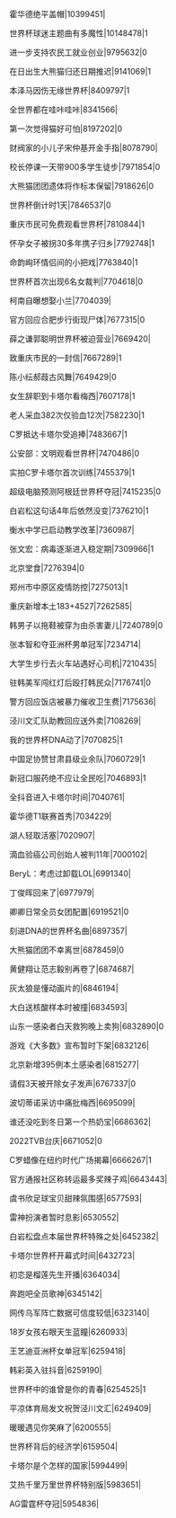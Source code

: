 霍华德绝平盖帽|10399451|

世界杯球迷主题曲有多魔性|10148478|1

进一步支持农民工就业创业|9795632|0

在日出生大熊猫归还日期推迟|9141069|1

本泽马因伤无缘世界杯|8409797|1

全世界都在哇咔哇咔|8341566|

第一次觉得猫好可怕|8197202|0

财阀家的小儿子宋仲基开金手指|8078790|

校长停课一天带900多学生徒步|7971854|0

大熊猫团团遗体将作标本保留|7918626|0

世界杯倒计时1天|7846537|0

重庆市民可免费观看世界杯|7810844|1

怀孕女子被拐30多年携子归乡|7792748|1

命韵峋环情侣间的小把戏|7763840|1

世界杯首次出现6名女裁判|7704618|0

柯南自曝想娶小兰|7704039|

官方回应合肥步行街现尸体|7677315|0

薛之谦郭聪明世界杯被迫营业|7669420|

致重庆市民的一封信|7667289|1

陈小纭郝葭古风舞|7649429|0

女生辞职到卡塔尔看梅西|7607178|1

老人采血382次仅验血12次|7582230|1

C罗抵达卡塔尔受追捧|7483667|1

公安部：文明观看世界杯|7470486|0

实拍C罗卡塔尔首次训练|7455379|1

超级电脑预测阿根廷世界杯夺冠|7415235|0

白岩松这句话4年后依然没变|7376210|1

衡水中学已启动教学改革|7360987|

张文宏：病毒逐渐进入稳定期|7309966|1

北京堂食|7276394|0

郑州市中原区疫情防控|7275013|1

重庆新增本土183+4527|7262585|

韩男子以拖鞋被穿为由杀害妻儿|7240789|0

张本智和夺亚洲杯男单冠军|7234714|

大学生步行去火车站遇好心司机|7210435|

驻韩美军闯红灯后殴打韩民众|7176741|0

警方回应饭店被暴力催收卫生费|7175636|

泾川文汇队助教回应送外卖|7108269|

我的世界杯DNA动了|7070825|1

中国足协赞甘肃县级业余队|7060729|1

新冠口服药绝不应让全民吃|7046893|1

全抖音进入卡塔尔时间|7040761|

霍华德T1联赛首秀|7034229|

湖人轻取活塞|7020907|

滴血验癌公司创始人被判11年|7000102|

BeryL：考虑过卸载LOL|6991340|

丁俊晖回来了|6977979|

卿卿日常全员女团配置|6919521|0

刻进DNA的世界杯名曲|6897357|

大熊猫团团不幸离世|6878459|0

黄健翔让范志毅别再卷了|6874687|

灰太狼是懂动画片的|6846194|

大白送核酸样本时被撞|6834593|

山东一感染者白天救狗晚上卖狗|6832890|0

游戏《大多数》宣布暂时下架|6832126|

北京新增395例本土感染者|6815277|

请假3天被开除女子发声|6767337|0

波切蒂诺采访中痛批梅西|6695099|

谁还没吃到冬日第一个热奶宝|6686362|

2022TVB台庆|6671052|0

C罗蜡像在纽约时代广场揭幕|6666267|1

官方通报社区称转运最多奖辣子鸡|6643443|

虞书欣足球宝贝甜辣氛围感|6577593|

雷神扮演者暂时息影|6530552|

白岩松盘点本届世界杯特殊之处|6452382|

卡塔尔世界杯开幕式时间|6432723|

初恋是榴莲先生开播|6364034|

奔跑吧全员歌神|6345142|

网传乌军阵亡数据可信度较低|6323140|

18岁女孩右眼天生蓝瞳|6260933|

王艺迪亚洲杯女单冠军|6259418|

韩彩英入驻抖音|6259190|

世界杯中的谁曾是你的青春|6254525|1

平凉体育局发文祝贺泾川文汇|6249409|

暖暖遇见你笑麻了|6200555|

世界杯背后的经济学|6159504|

卡塔尔是个怎样的国家|5994499|

艾热千里万里世界杯特别版|5983651|

AG雷霆杯夺冠|5954836|


